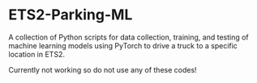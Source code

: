 # ETS2-Parking-ML
A collection of Python scripts for data collection, training, and testing of machine learning models using PyTorch to drive a truck to a specific location in ETS2.

Currently not working so do not use any of these codes!
